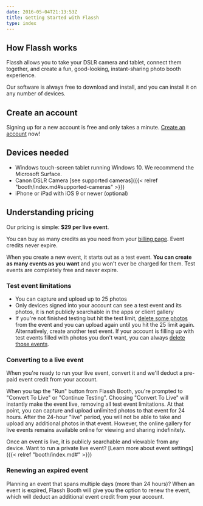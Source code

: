 ```yaml
---
date: 2016-05-04T21:13:53Z
title: Getting Started with Flassh
type: index
---
```


## How Flassh works

Flassh allows you to take your DSLR camera and tablet, connect them together, and create a fun, good-looking, instant-sharing photo booth experience.

Our software is always free to download and install, and you can install it on any number of devices.

## Create an account

Signing up for a new account is free and only takes a minute. [Create an account](https://flassh.co/signup) now!

## Devices needed

- Windows touch-screen tablet running Windows 10. We recommend the Microsoft Surface.
- Canon DSLR Camera [see supported cameras]({{< relref "booth/index.md#supported-cameras" >}})
- iPhone or iPad with iOS 9 or newer (optional)

## Understanding pricing

Our pricing is simple: **$29 per live event**.

You can buy as many credits as you need from your [billing page](https://flassh.co/account/billing). Event credits never expire.

When you create a new event, it starts out as a test event. **You can create as many events as you want** and you won't ever be charged for them. Test events are completely free and never expire.

### Test event limitations

- You can capture and upload up to 25 photos
- Only devices signed into your account can see a test event and its photos, it is not publicly searchable in the apps or client gallery
- If you're not finished testing but hit the test limit, [delete some photos]() from the event and you can upload again until you hit the 25 limit again. Alternatively, create another test event. If your account is filling up with test events filled with photos you don't want, you can always [delete those events]().

### Converting to a live event

When you're ready to run your live event, convert it and we'll deduct a pre-paid event credit from your account.

When you tap the "Run" button from Flassh Booth, you're prompted to "Convert To Live" or "Continue Testing". Choosing "Convert To Live" will instantly make the event live, removing all test event limitations. At that point, you can capture and upload unlimited photos to that event for 24 hours. After the 24-hour "live" period, you will not be able to take and upload any additional photos in that event. However, the online gallery for live events remains available online for viewing and sharing indefinitely.

Once an event is live, it is publicly searchable and viewable from any device. Want to run a private live event? [Learn more about event settings]({{< relref "booth/index.md#" >}})

### Renewing an expired event

Planning an event that spans multiple days (more than 24 hours)? When an event is expired, Flassh Booth will give you the option to renew the event, which will deduct an additional event credit from your account.
